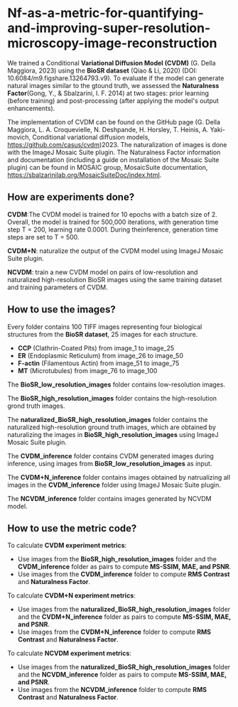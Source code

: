 # Nf-as-a-metric-for-quantifying-and-improving-super-resolution-microscopy-image-reconstruction
We trained a Conditional **Variational Diffusion Model (CVDM)** (G. Della Maggiora, 2023) using the **BioSR dataset** (Qiao & Li, 2020) (DOI: 10.6084/m9.figshare.13264793.v9). To evaluate if the model can generate natural images similar to the gtound truth, we assessed the **Naturalness Factor**(Gong, Y., & Sbalzarini, I. F. 2014) at two stages: prior learning (before training) and post-processing (after applying the model's output enhancements). 

The implementation of CVDM can be found on the GitHub page (G. Della Maggiora, L. A. Croquevielle, N. Deshpande, H. Horsley, T. Heinis, A. Yaki-movich, Conditional variational diffusion models, https://github.com/casus/cvdm)2023. 
The naturalization of images is done with the ImageJ Mosaic Suite plugin. 
The Naturalness Factor information and documentation (including a guide on installation of the Mosaic Suite plugin) can be found in  MOSAIC group, MosaicSuite documentation, https://sbalzarinilab.org/MosaicSuiteDoc/index.html.

## How are experiments done?

**CVDM**:The CVDM model is trained for 10 epochs with a batch size of 2. Overall, the model is trained for 500,000 iterations, with generation time step T = 200, learning rate 0.0001. 
During theinference, generation time steps are set to T = 500. 

**CVDM+N**: naturalize the output of the CVDM model using ImageJ Mosaic Suite plugin.

**NCVDM**: train a new CVDM model on pairs of low-resolution and naturalized high-resolution BioSR images using the same training dataset and training parameters of CVDM. 


## How to use the images?

Every folder contains 100 TIFF images representing four biological structures from the **BioSR dataset**, 25 images for each structure.

- **CCP** (Clathrin-Coated Pits) from image_1 to image_25 
- **ER** (Endoplasmic Reticulum)  from image_26 to image_50 
- **F-actin** (Filamentous Actin)  from image_51 to image_75 
- **MT** (Microtubules) from image_76 to image_100 

The **BioSR_low_resolution_images** folder contains low-resolution images.

The **BioSR_high_resolution_images** folder contains the high-resolution grond truth images.

The **naturalized_BioSR_high_resolution_images** folder contains the naturalized high-resolution ground truth images, which are obtained by naturalizing the images in **BioSR_high_resolution_images** using ImageJ Mosaic Suite plugin.

The **CVDM_inference** folder contains CVDM generated images during inference, using images from **BioSR_low_resolution_images** as input.

The **CVDM+N_inference** folder contains images obtained by natrualizing all images in the **CVDM_inference** folder using ImageJ Mosaic Suite plugin.

The **NCVDM_inference** folder contains images generated by NCVDM model.

## How to use the metric code?

To calculate **CVDM experiment metrics**:

- Use images from the **BioSR_high_resolution_images** folder and the **CVDM_inference** folder as pairs to compute **MS-SSIM, MAE, and PSNR**.
- Use images from the **CVDM_inference** folder to compute **RMS Contrast** and **Naturalness Factor**.

To calculate **CVDM+N experiment metrics**:

- Use images from the **naturalized_BioSR_high_resolution_images** folder and the **CVDM+N_inference** folder as pairs to compute **MS-SSIM, MAE, and PSNR**.
- Use images from the **CVDM+N_inference** folder to compute **RMS Contrast** and **Naturalness Factor**.

To calculate **NCVDM experiment metrics**:

- Use images from the **naturalized_BioSR_high_resolution_images** folder and the **NCVDM_inference** folder as pairs to compute **MS-SSIM, MAE, and PSNR**.
- Use images from the **NCVDM_inference** folder to compute **RMS Contrast** and **Naturalness Factor**.




